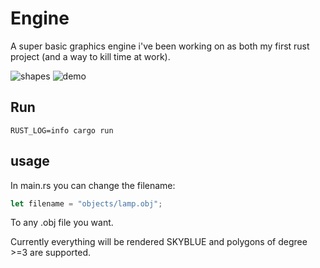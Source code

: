 # Engine

A super basic graphics engine i've been working on as both my first rust project (and a way to kill time at work).

![shapes](imgs/shapes.gif)
![demo](imgs/demo.gif)

## Run

`RUST_LOG=info cargo run`

## usage

In main.rs you can change the filename:
```rust
let filename = "objects/lamp.obj";
```
To any .obj file you want.

Currently everything will be rendered SKYBLUE and polygons of degree >=3 are supported.

